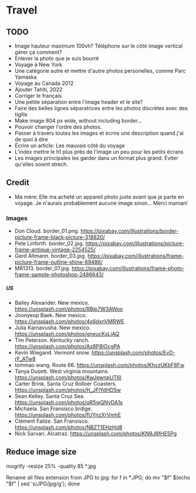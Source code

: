 # Travel

## TODO

- Image hauteur maximum 100vh? Téléphone sur le côté image vertical gérer ça comment?
- Enlever la photo que je suis bourré
- Voyage à New York
- Une catégorie autre et mettre d'autre photos personelles, comme Parc Yamaska
- Voyage au Canada 2012
- Ajouter Tahiti, 2022
- Corriger le français
- Une petite séparation entre l'image header et le site?
- Faire des belles lignes séparatrices entre les photos discrètes avec des tigilis
- Make image 804 px wide, without including border...
- Pouvoir changer l'ordre des photos.
- Passer à travers toutes les images et écrire une description quand j'ai de quoi à dire
- Écrire un article: Les mauvais côté du voyage
- L'index mettre le h1 plus près de l'image un peu pour les petits écrans
- Les images principales les garder dans un format plus grand. Éviter qu'elles soient strech.

## Credit

- Ma mère: Elle ma acheté un appareil photo juste avant que je parte en voyage. Je n'aurais probablement aucune image sinon... Merci maman!

### Images

- Don Cloud. border_01.png. https://pixabay.com/illustrations/border-picture-frame-black-picture-318820/
- Pete Linforth. border_02.jpg. https://pixabay.com/illustrations/picture-frame-antique-vintage-2254525/
- Gerd Altmann. border_03.jpg. https://pixabay.com/illustrations/frame-picture-frame-outline-shine-89486/
- MR1313. border_07.jpg. https://pixabay.com/illustrations/frame-photo-frame-sample-photoshop-2486643/

##### US

- Bailey Alexander. New mexico. https://unsplash.com/photos/RBjp7W3AWoo
- Joonyeop Baek. New mexico. https://unsplash.com/photos/4x6dxnVMRWE
- Julia Karnavusha. New mexico. https://unsplash.com/photos/gneucKsLjAQ
- Tim Peterson. Kentucky ranch. https://unsplash.com/photos/Az8P8lOcgPA
- Kevin Wiegand. Vermont snow. https://unsplash.com/photos/EvD-rF_ATw8
- tommao wang. Route 66. https://unsplash.com/photos/KhvzUKbF8Fw
- Tanya Dusett. West virginia mountains. https://unsplash.com/photos/KwJewnpUT6I
- Carter Brink. Santa Cruz Rolloer Coasters. https://unsplash.com/photos/H_JFlYdHD5w
- Sean Kelley. Santa Cruz Sea. https://unsplash.com/photos/qR5wQNyDA1s
- Michaela. San Fransisco brdige. https://unsplash.com/photos/fUYnzXrVmhE
- Clément Falize. San Fransisco. https://unsplash.com/photos/NBZT1EHzHd8
- Nick Sarvari. Alcatraz. https://unsplash.com/photos/KN9J6fHE5Pg

## Reduce image size
mogrify -resize 25% -quality 85 *.jpg

Rename all files extension from JPG to jpg:
for f in *.JPG; do mv "$f" $(echo "$f" | sed 's/JPG/jpg/g'); done

